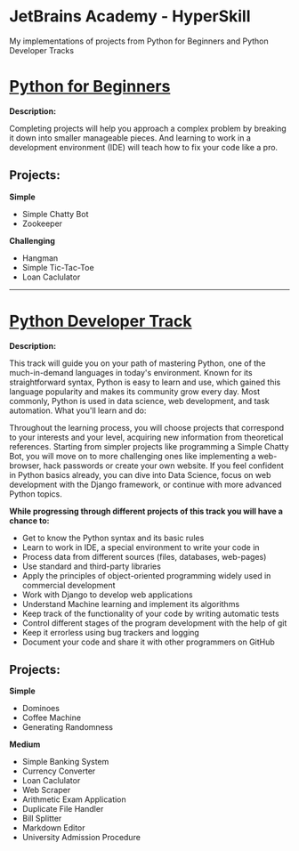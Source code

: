 # JetBrains Academy - HyperSkill

My implementations of projects from Python for Beginners and Python Developer Tracks

<a href=https://hyperskill.org/tracks/6><h1>Python for Beginners</h1></a>

<b>Description:</b>

Completing projects will help you approach a complex problem by breaking it down into smaller manageable pieces. And learning to work in a development environment (IDE) will teach how to fix your code like a pro.

<h2>Projects:</h2>

<b>Simple</b>
<ul>
  <li>Simple Chatty Bot</li>
  <li>Zookeeper</li>
</ul>

<b>Challenging</b>
<ul>
  <li>Hangman</li>
  <li>Simple Tic-Tac-Toe</li>
  <li>Loan Caclulator</li>
</ul>

<hr>

<a href=https://hyperskill.org/tracks/2><h1>Python Developer Track</h1></a>

<b>Description:</b>

This track will guide you on your path of mastering Python, one of the much-in-demand languages in today's environment. Known for its straightforward syntax, Python is easy to learn and use, which gained this language popularity and makes its community grow every day. Most commonly, Python is used in data science, web development, and task automation.
What you'll learn and do:

Throughout the learning process, you will choose projects that correspond to your interests and your level, acquiring new information from theoretical references. Starting from simpler projects like programming a Simple Chatty Bot, you will move on to more challenging ones like implementing a web-browser, hack passwords or create your own website. If you feel confident in Python basics already, you can dive into Data Science, focus on web development with the Django framework, or continue with more advanced Python topics. 

<b>While progressing through different projects of this track you will have a chance to:</b>
<ul>
<li>Get to know the Python syntax and its basic rules</li>
<li>Learn to work in IDE, a special environment to write your code in</li>
<li>Process data from different sources (files, databases, web-pages)</li>
<li>Use standard and third-party libraries</li>
<li>Apply the principles of object-oriented programming widely used in commercial development</li>
<li>Work with Django to develop web applications</li>
<li>Understand Machine learning and implement its algorithms</li>
<li>Keep track of the functionality of your code by writing automatic tests</li>
<li>Control different stages of the program development with the help of git</li>
<li>Keep it errorless using bug trackers and logging</li>
<li>Document your code and share it with other programmers on GitHub</li>
</ul>

<h2>Projects:</h2>

<b>Simple</b>
<ul>
  <li>Dominoes</li>
  <li>Coffee Machine</li>
  <li>Generating Randomness</li>
</ul>

<b>Medium</b>
<ul>
  <li>Simple Banking System</li>
  <li>Currency Converter</li>
  <li>Loan Caclulator</li>
  <li>Web Scraper</li>
  <li>Arithmetic Exam Application</li>
  <li>Duplicate File Handler</li>
  <li>Bill Splitter</li>
  <li>Markdown Editor</li>
  <li>University Admission Procedure</li>
</ul>
